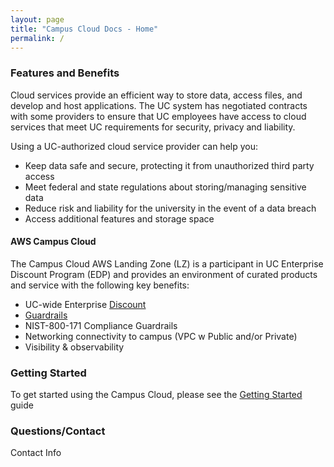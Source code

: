 ```yaml
---
layout: page
title: "Campus Cloud Docs - Home"
permalink: /
---
```


### Features and Benefits

Cloud services provide an efficient way to store data, access files, and develop and host applications.
The UC system has negotiated contracts with some providers to ensure that UC employees have access to cloud services
that meet UC requirements for security, privacy and liability.

Using a UC-authorized cloud service provider can help you:

*   Keep data safe and secure, protecting it from unauthorized third party access
*   Meet federal and state regulations about storing/managing sensitive data
*   Reduce risk and liability for the university in the event of a data breach
*   Access additional features and storage space

#### AWS Campus Cloud

The Campus Cloud AWS Landing Zone (LZ) is a participant in UC Enterprise Discount Program (EDP)
and provides an environment of curated products and service with the following key benefits:

*   UC-wide Enterprise [Discount](https://cio.ucop.edu/uc-gets-discount-for-amazon-web-services/)
*   [Guardrails](glossary#guardrails)
*   NIST-800-171 Compliance Guardrails
*   Networking connectivity to campus (VPC w Public and/or Private)
*   Visibility & observability

### Getting Started

To get started using the Campus Cloud, please see the [Getting Started](getting-started) guide

### Questions/Contact

Contact Info
